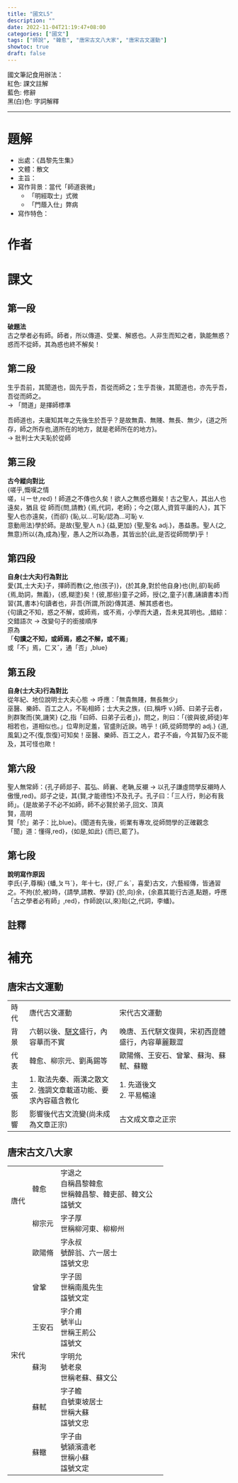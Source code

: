 ```yaml
---
title: "國文L5"
description: ""
date: 2022-11-04T21:19:47+08:00
categories: ["國文"]
tags: ["師說", "韓愈", "唐宋古文八大家", "唐宋古文運動"]
showtoc: true
draft: false
---
```

國文筆記食用辦法：  
<red>紅色</red>: 課文註解  
<blue>藍色</blue>: 修辭  
黑(白)色: 字詞解釋  

------------
# 題解
- 出處：《昌黎先生集》
- 文體：散文
- 主旨：
- 寫作背景：當代「師道衰微」
    - 「明經取士」式微
    - 「門蔭入仕」弊病
- 寫作特色：

# 作者

# 課文
## 第一段

**<blue>破題法</blue>**  
<tips data-c="<red>援古立論</red>" data-u="red">古</tips>之學者<tips data-c="<red>強調必要性</red>" data-u="red">必</tips>有師。師者，所以傳<tips data-c="儒家的修己治人之道">道</tips>、受<tips data-c="經史百家作品">業</tips>、解惑也。人非生而知<tips data-c="道業">之</tips>者，<tips data-c="ㄕㄨˊ，誰">孰</tips>能無惑<tips data-c="<blue>反問</blue>" data-u="blue">？</tips>惑<tips data-c="卻">而</tips>不從師，其為惑也終不解矣！

## 第二段
生<tips data-c="在">乎</tips>吾前，其聞道也，<tips data-c="本來">固</tips>先乎吾，吾從而師<tips data-c="先聞道者">之</tips>；生乎吾後，其聞道也，亦先乎吾，吾從而師之。  
<red>→ 「問道」是擇師標準</red>  

吾師道也，夫庸知其年之先後生於吾乎？是故無貴、無賤、無長、無少，{道之所存，師之所存也,道所在的地方，就是老師所在的地方}。  
<red>→ 批判士大夫恥於從師</red>  

## 第三段
**<red>古今縱向對比</red>**  
{嗟乎,<red>慨嘆之情</red><br>嗟，ㄐㄧㄝ,red}！師道之不傳也久矣！欲人之無惑也難矣！古之聖人，其出人也遠矣，<tips data-c="尚且">猶且</tips> <tips data-c="跟從 v.">從</tips> <tips data-c="老師 n.">師</tips>而{問,請教} {焉,代詞，老師}；今之{眾人,資質平庸的人}，其下聖人也亦遠矣，{而卻} {恥,以...可恥/認為...可恥 v.<br><blue>意動用法</blue>}學於師。是故{聖,聖人 n.} {益,更加} {聖,聖名 adj.}，愚益愚。聖人{之,無意}所以{為,成為}聖，愚人之所以為愚，其皆出於{此,是否從師問學}乎！

## 第四段
**<red>自身(士大夫)行為對比</red>**  
愛{其,士大夫}子，擇師而教{之,他(孩子)}，{於其身,對於他自身}也{則,卻}恥師{焉,助詞，無義}，{惑,糊塗}矣！{彼,那些}童子之師，授{之,童子}{書,誦讀書本}而習{其,書本}句讀者也，非吾{所謂,所說}傳其道、解其惑者也。  
{句讀之不知，惑之不解，或師焉，或不焉，小學而大遺，吾未見其明也。,<blue>錯綜：交錯語次 → 改變句子的銜接順序</blue><br>原為<br>「**句讀之不知，或師焉，惑之不解，或不焉**」<br>或「不」焉，ㄈㄡˇ，通「否」,blue}

## 第五段
**<red>自身(士大夫)行為對比</red>**  
<red>從年紀、地位說明士大夫心態 → 呼應：「無貴無賤，無長無少」</red>  
巫醫、樂師、百工之人，不恥相師；士大夫之族，{曰,稱呼 v.}師、曰弟子云者，則群聚而{笑,譏笑} {之,指「曰師、曰弟子云者」}，問之，則曰：「{彼與彼,師徒}年相若也，道相似也。」位卑則足羞，官盛則近諛。嗚乎！{師,從師問學的 adj.} {道,風氣}之不{復,恢復}可知矣！巫醫、樂師、百工之人，君子不齒，今其智乃反不能及，其可怪也歟！

## 第六段
聖人無常師：{孔子師郯子、萇弘、師襄、老聃,<red>反襯 → 以孔子謙虛問學反襯時人傲慢</red>,red}。郯子之徒，其{賢,才能德性}不及孔子。孔子曰：「三人行，則必有我師」。{是故弟子不必不如師，師不必賢於弟子,<blue>回文、頂真</blue><br>賢，高明<br>賢「於」弟子：比,blue}。{聞道有先後，術業有專攻,<red>從師問學的正確觀念</red><br>「聞」道：懂得,red}，{如是,如此} {而已,罷了}。　

## 第七段
**<red>說明寫作原因</red>**  
李氏{子,尊稱} {蟠,ㄆㄢˊ}，年十七，{好,ㄏㄠˋ，喜愛}古文，六藝經傳，皆通習之。不拘{於,被}時，{請學,請教、學習} {於,向}余，{余嘉其能行古道,<red>點題，呼應「古之學者必有師」</red>,red}，作師說{以,來}貽{之,代詞，李蟠}。

## 註釋

# 補充
## 唐宋古文運動
<table>
  <tr>
    <td>時代</td>
    <td>唐代古文運動</td>
    <td>宋代古文運動</td>
  </tr>
  <tr>
    <td>背景</td>
    <td>六朝以後、<a href="/posts/chinese/l1/#%E9%A1%8C%E8%A7%A3">駢文</a>盛行，內容華而不實</td>
    <td>晚唐、五代駢文復興，宋初西崑體盛行，內容華麗艱澀</td>
  </tr>
  <tr>
    <td>代表</td>
    <td><red>韓愈、柳宗元</red>、劉禹錫等</td>
    <td><red>歐陽脩</red>、王安石、曾鞏、蘇洵、蘇軾、蘇轍</td>
  </tr>
  <tr>
    <td>主張</td>
    <td>1. 取法先秦、兩漢之散文<br>2. 強調文章載道功能、要求內容蘊含教化</td>
    <td>1. 先道後文<br>2. 平易暢達</td>
  </tr>
  <tr>
    <td>影響</td>
    <td>影響後代古文流變(尚未成為文章正宗)</td>
    <td><red>古文成文章之正宗</red></td>
  </tr>
</table>

## 唐宋古文八大家
<table>
  <tr>
    <td rowspan="2">唐代</td>
    <td>韓愈</td>
    <td>字退之<br>自稱昌黎韓愈<br>世稱韓昌黎、韓吏部、韓文公<br>諡號文</td>
    <td></td>
  </tr>
  <tr>
    <td>柳宗元</td>
    <td>字子厚<br>世稱柳河東、柳柳州</td>
    <td></td>
  </tr>
  <tr>
    <td rowspan="6">宋代</td>
    <td>歐陽脩</td>
    <td>字永叔<br>號醉翁、六一居士<br>諡號文忠</td>
    <td></td>
  </tr>
  <tr>
    <td>曾鞏</td>
    <td>字子固<br>世稱南風先生<br>諡號文定</td>
    <td></td>
  </tr>
  <tr>
    <td>王安石</td>
    <td>字介甫<br>號半山<br>世稱王荊公<br>諡號文</td>
    <td></td>
  </tr>
  <tr>
    <td>蘇洵</td>
    <td>字明允<br>號老泉<br>世稱老蘇、蘇文公</td>
    <td></td>
  </tr>
  <tr>
    <td>蘇軾</td>
    <td>字子瞻<br>自號東坡居士<br>世稱大蘇<br>諡號文忠</td>
    <td></td>
  </tr>
  <tr>
    <td>蘇轍</td>
    <td>字子由<br>號潁濱遺老<br>世稱小蘇<br>諡號文定</td>
    <td></td>
  </tr>
</table>
